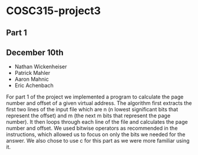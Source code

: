 # COSC315-project3
## Part 1
## December 10th

- Nathan Wickenheiser
- Patrick Mahler
- Aaron Mahnic
- Eric Achenbach

For part 1 of the project we implemented a program to calculate the page number and offset of a given virtual address. The algorithm first extracts the first two lines of the input file which are n (n lowest significant bits that represent the offset) and m (the next m bits that represent the page number). It then loops through each line of the file and calculates the page number and offset. We used bitwise operators as recommended in the instructions, which allowed us to focus on only the bits we needed for the answer. We also chose to use c for this part as we were more familiar using it. 
